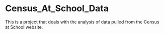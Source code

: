 # Census_At_School_Data
This is a project that deals with the analysis of data pulled from the Census at School website.
